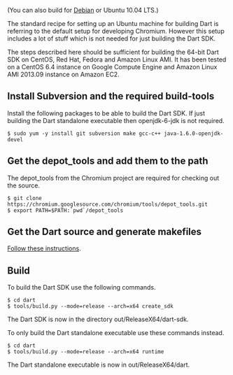(You can also build for [Debian](https://github.com/dart-lang/sdk/wiki/Building-Dart-SDK-on-Debian) or Ubuntu 10.04 LTS.)

The standard recipe for setting up an Ubuntu machine for building Dart is referring to the default setup for developing Chromium. However this setup includes a lot of stuff which is not needed for just building the Dart SDK.

The steps described here should be sufficient for building the 64-bit Dart SDK on CentOS, Red Hat, Fedora and Amazon Linux AMI. It has been tested on a CentOS 6.4 instance on Google Compute Engine and Amazon Linux AMI 2013.09 instance on Amazon EC2.

## Install Subversion and the required build-tools

Install the following packages to be able to build the Dart SDK. If just building the Dart standalone executable then openjdk-6-jdk is not required.

```
$ sudo yum -y install git subversion make gcc-c++ java-1.6.0-openjdk-devel
```

## Get the depot_tools and add them to the path

The depot_tools from the Chromium project are required for checking out the source.

```
$ git clone https://chromium.googlesource.com/chromium/tools/depot_tools.git
$ export PATH=$PATH:`pwd`/depot_tools
```

## Get the Dart source and generate makefiles

[Follow these instructions](https://github.com/dart-lang/sdk/wiki/Getting-The-Source).

## Build

To build the Dart SDK use the following commands.

```
$ cd dart
$ tools/build.py --mode=release --arch=x64 create_sdk
```

The Dart SDK is now in the directory out/ReleaseX64/dart-sdk.

To only build the Dart standalone executable use these commands instead.

```
$ cd dart
$ tools/build.py --mode=release --arch=x64 runtime
```

The Dart standalone executable is now in out/ReleaseX64/dart.